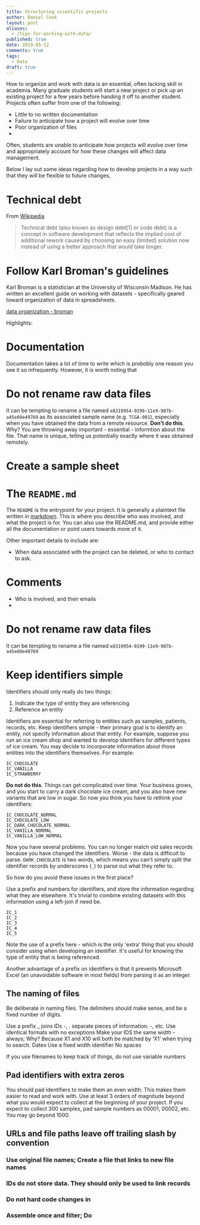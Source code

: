 ```yaml
---
title: Structuring scientific projects
author: Daniel Cook
layout: post
aliases:
  - /tips-for-working-with-data/
published: true
date: 2019-05-12
comments: true
tags:
  - Data
draft: true
---
```


How to organize and work with data is an essential, often lacking skill in academia. Many graduate students will start a new project or pick up an existing project for a few years before handing it off to another student. Projects often suffer from one of the following:

* Little to no written documentation
* Failure to anticipate how a project will evolve over time
* Poor organization of files
* 

Often, students are unable to anticipate how projects will evolve over time and appropriately account for how these changes will affect data management.

Below I lay out some ideas regarding how to develop projects in a way such that they will be flexible to future changes, 

# Technical debt

From [Wikipedia](https://en.wikipedia.org/wiki/Technical_debt)

> Technical debt (also known as design debt[1] or code debt) is a concept in software development that reflects the implied cost of additional rework caused by choosing an easy (limited) solution now instead of using a better approach that would take longer.

# Follow Karl Broman's guidelines

Karl Broman is a statistician at the University of Wisconsin Madison. He has written an excellent guide on working with datasets - specifically geared toward organization of data in spreadsheets.

[data organization - broman](https://kbroman.org/dataorg/)

Highlights:

# Documentation

Documentation takes a lot of time to write which is probobly one reason you see it so infrequently. However, it is worth noting that 


# Do not rename raw data files

It can be tempting to rename a file named `e8319954-9199-11e9-987b-a45e60e49769` as its associated sample name (e.g. `TCGA-001`), especially when you have obtained the data from a remote resource. <strong>Don't do this</strong>. Why? You are throwing away important - essential - informtion about the file. That name is unique, telling us potentially exactly where it was obtained remotely.

# Create a sample sheet



# The `README.md`

The `README` is the entrypoint for your project. It is generally a plaintext file written in [markdown](https://daringfireball.net/projects/markdown/).  This is where you describe who was involved, and what the project is for. You can also use the README.md, and provide either all the documentation or point users towards more of it.

Other important details to include are:

* When data associated with the project can be deleted, or who to contact to ask.

# Comments

* Who is involved, and their emails
* 


# Do not rename raw data files

It can be tempting to rename a file named `e8319954-9199-11e9-987b-a45e60e49769`


# Keep identifiers simple 

Identifiers should only really do two things:

1. Indicate the type of entity they are referencing
2. Reference an entity

Identifiers are essential for referring to entities such as samples, patients, records, etc. Keep identifiers simple - their primary goal is to identify an entity, not specify information about that entity. For example, suppose you run an ice cream shop and wanted to develop identifiers for different types of ice cream. You may decide to incorporate information about those entities into the identifiers themselves. For example:

```
IC_CHOCOLATE
IC_VANILLA
IC_STRAWBERRY
```

__Do not do this__. Things can get complicated over time. Your business grows, and you start to carry a dark chocolate ice cream, and you also have new variants that are low in sugar. So now you think you have to rethink your identifiers: 

```
IC_CHOCOLATE_NORMAL
IC_CHOCOLATE_LOW
IC_DARK_CHOCOLATE_NORMAL
IC_VANILLA_NORMAL
IC_VANILLA_LOW_NORMAL
```

Now you have several problems. You can no longer match old sales records because you have changed the identifiers. Worse - the data is difficult to parse. `DARK_CHOCOLATE` is two words, which means you can't simply split the identifier records by underscores (`_`) to parse out what they refer to.

So how do you avoid these issues in the first place?

Use a prefix and numbers for identifiers, and store the information regarding what they are elsewhere. It's trivial to combine existing datasets with this information using a left-join if need be.

```
IC_1
IC_2
IC_3
IC_4
IC_5
```

Note the use of a prefix here - which is the only 'extra' thing that you should consider using when developing an identifier. It's useful for knowing the type of entity that is being referenced.


Another advantage of a prefix on identifiers is that it prevents Microsoft Excel (an unavoidable software in most fields) from parsing it as an integer.

## The naming of files
Be deliberate in naming files. The delimiters should make sense, and be a fixed number of digits.

Use a prefix
_ joins IDs
-, . separate pieces of information.
<run>-<asdf>, etc.
Use identical formats with no exceptions
Make your IDS the same width - always; Why? Because X1 and X10 will both be matched by ‘X1’ when trying to search.
Dates
Use a fixed width identifier
No spaces

If you use filenames to keep track of things, do not use variable numbers

## Pad identifiers with extra zeros

You should pad identifiers to make them an even width. This makes them easier to read and work with. Use at least 3 orders of magnitude beyond what you would expect to collect at the beginning of your project. If you expect to collect 300 samples, pad sample numbers as 00001, 00002, etc. You may go beyond 1000. 

## URLs and file paths leave off trailing slash by convention

### Use original file names; Create a file that links to new file names

### IDs do not store data. They should only be used to link records

### Do not hard code changes in

### Assemble once and filter; Do
